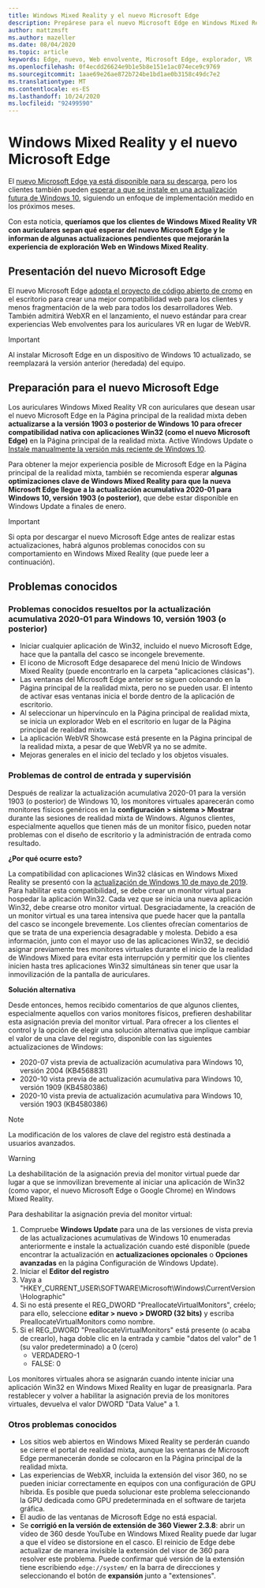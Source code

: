 ```yaml
---
title: Windows Mixed Reality y el nuevo Microsoft Edge
description: Prepárese para el nuevo Microsoft Edge en Windows Mixed Reality. Incluye los cambios que se esperan, las actualizaciones que se deben tener en cuenta y los problemas conocidos.
author: mattzmsft
ms.author: mazeller
ms.date: 08/04/2020
ms.topic: article
keywords: Edge, nuevo, Web envolvente, Microsoft Edge, explorador, VR
ms.openlocfilehash: 0f4ecdd26624e9b1e5b8e151e1ac074ece9c9769
ms.sourcegitcommit: 1aae69e26ae872b724be1bd1ae0b3158c49dc7e2
ms.translationtype: MT
ms.contentlocale: es-ES
ms.lasthandoff: 10/24/2020
ms.locfileid: "92499590"
---
```

# <a name="windows-mixed-reality-and-the-new-microsoft-edge"></a>Windows Mixed Reality y el nuevo Microsoft Edge

El [nuevo Microsoft Edge ya está disponible para su descarga](https://blogs.windows.com/windowsexperience/?p=173496), pero los clientes también pueden [esperar a que se instale en una actualización futura de Windows 10](https://blogs.windows.com/msedgedev/2020/01/15/upgrading-new-microsoft-edge-79-chromium/), siguiendo un enfoque de implementación medido en los próximos meses. 

Con esta noticia, **queríamos que los clientes de Windows Mixed Reality VR con auriculares sepan qué esperar del nuevo Microsoft Edge y le informan de algunas actualizaciones pendientes que mejorarán la experiencia de exploración Web en Windows Mixed Reality**.

## <a name="introducing-the-new-microsoft-edge"></a>Presentación del nuevo Microsoft Edge

El nuevo Microsoft Edge [adopta el proyecto de código abierto de cromo](https://blogs.windows.com/windowsexperience/2018/12/06/microsoft-edge-making-the-web-better-through-more-open-source-collaboration/) en el escritorio para crear una mejor compatibilidad web para los clientes y menos fragmentación de la web para todos los desarrolladores Web. También admitirá WebXR en el lanzamiento, el nuevo estándar para crear experiencias Web envolventes para los auriculares VR en lugar de WebVR.

>[!IMPORTANT]
>Al instalar Microsoft Edge en un dispositivo de Windows 10 actualizado, se reemplazará la versión anterior (heredada) del equipo.

## <a name="getting-ready-for-the-new-microsoft-edge"></a>Preparación para el nuevo Microsoft Edge

Los auriculares Windows Mixed Reality VR con auriculares que desean usar el nuevo Microsoft Edge en la Página principal de la realidad mixta deben **actualizarse a la versión 1903 o posterior de Windows 10 para ofrecer compatibilidad nativa con aplicaciones Win32 (como el nuevo Microsoft Edge)** en la Página principal de la realidad mixta. Active Windows Update o [Instale manualmente la versión más reciente de Windows 10](https://www.microsoft.com/en-us/software-download/windows10).

Para obtener la mejor experiencia posible de Microsoft Edge en la Página principal de la realidad mixta, también se recomienda esperar **algunas optimizaciones clave de Windows Mixed Reality para que la nueva Microsoft Edge llegue a la actualización acumulativa 2020-01 para Windows 10, versión 1903 (o posterior)**, que debe estar disponible en Windows Update a finales de enero.

>[!IMPORTANT]
>Si opta por descargar el nuevo Microsoft Edge antes de realizar estas actualizaciones, habrá algunos problemas conocidos con su comportamiento en Windows Mixed Reality (que puede leer a continuación).

## <a name="known-issues"></a>Problemas conocidos

### <a name="known-issues-resolved-by-the-2020-01-cumulative-update-for-windows-10-version-1903-or-later"></a>Problemas conocidos resueltos por la actualización acumulativa 2020-01 para Windows 10, versión 1903 (o posterior)

- Iniciar cualquier aplicación de Win32, incluido el nuevo Microsoft Edge, hace que la pantalla del casco se incongele brevemente.
- El icono de Microsoft Edge desaparece del menú Inicio de Windows Mixed Reality (puede encontrarlo en la carpeta "aplicaciones clásicas").
- Las ventanas del Microsoft Edge anterior se siguen colocando en la Página principal de la realidad mixta, pero no se pueden usar. El intento de activar esas ventanas inicia el borde dentro de la aplicación de escritorio.
- Al seleccionar un hipervínculo en la Página principal de realidad mixta, se inicia un explorador Web en el escritorio en lugar de la Página principal de realidad mixta.
- La aplicación WebVR Showcase está presente en la Página principal de la realidad mixta, a pesar de que WebVR ya no se admite.
- Mejoras generales en el inicio del teclado y los objetos visuales.

### <a name="monitor-and-input-handling-issues"></a>Problemas de control de entrada y supervisión

Después de realizar la actualización acumulativa 2020-01 para la versión 1903 (o posterior) de Windows 10, los monitores virtuales aparecerán como monitores físicos genéricos en la **configuración > sistema > Mostrar** durante las sesiones de realidad mixta de Windows. Algunos clientes, especialmente aquellos que tienen más de un monitor físico, pueden notar problemas con el diseño de escritorio y la administración de entrada como resultado.

**¿Por qué ocurre esto?**

La compatibilidad con aplicaciones Win32 clásicas en Windows Mixed Reality se presentó con la [actualización de Windows 10 de mayo de 2019](https://docs.microsoft.com/windows/mixed-reality/enthusiast-guide/release-notes-may-2019). Para habilitar esta compatibilidad, se debe crear un monitor virtual para hospedar la aplicación Win32. Cada vez que se inicia una nueva aplicación Win32, debe crearse otro monitor virtual. Desgraciadamente, la creación de un monitor virtual es una tarea intensiva que puede hacer que la pantalla del casco se incongele brevemente. Los clientes ofrecían comentarios de que se trata de una experiencia desagradable y molesta. Debido a esa información, junto con el mayor uso de las aplicaciones Win32, se decidió asignar previamente tres monitores virtuales durante el inicio de la realidad de Windows Mixed para evitar esta interrupción y permitir que los clientes inicien hasta tres aplicaciones Win32 simultáneas sin tener que usar la inmovilización de la pantalla de auriculares.

**Solución alternativa**

Desde entonces, hemos recibido comentarios de que algunos clientes, especialmente aquellos con varios monitores físicos, prefieren deshabilitar esta asignación previa del monitor virtual. Para ofrecer a los clientes el control y la opción de elegir una solución alternativa que implique cambiar el valor de una clave del registro, disponible con las siguientes actualizaciones de Windows:
- 2020-07 vista previa de actualización acumulativa para Windows 10, versión 2004 (KB4568831)
- 2020-10 vista previa de actualización acumulativa para Windows 10, versión 1909 (KB4580386)
- 2020-10 vista previa de actualización acumulativa para Windows 10, versión 1903 (KB4580386)

>[!NOTE]
>La modificación de los valores de clave del registro está destinada a usuarios avanzados.

>[!WARNING]
>La deshabilitación de la asignación previa del monitor virtual puede dar lugar a que se inmovilizan brevemente al iniciar una aplicación de Win32 (como vapor, el nuevo Microsoft Edge o Google Chrome) en Windows Mixed Reality.

Para deshabilitar la asignación previa del monitor virtual:
1. Compruebe **Windows Update** para una de las versiones de vista previa de las actualizaciones acumulativas de Windows 10 enumeradas anteriormente e instale la actualización cuando esté disponible (puede encontrar la actualización en **actualizaciones opcionales** o **Opciones avanzadas** en la página Configuración de Windows Update).
2. Iniciar el **Editor del registro**
3. Vaya a "HKEY_CURRENT_USER\SOFTWARE\Microsoft\Windows\CurrentVersion\Holographic\"
4. Si no está presente el REG_DWORD "PreallocateVirtualMonitors", créelo; para ello, seleccione **editar > nuevo > DWORD (32 bits)** y escriba PreallocateVirtualMonitors como nombre.
5. Si el REG_DWORD "PreallocateVirtualMonitors" está presente (o acaba de crearlo), haga doble clic en la entrada y cambie "datos del valor" de 1 (su valor predeterminado) a 0 (cero)
    * VERDADERO-1
    * FALSE: 0

Los monitores virtuales ahora se asignarán cuando intente iniciar una aplicación Win32 en Windows Mixed Reality en lugar de preasignarla. Para restablecer y volver a habilitar la asignación previa de los monitores virtuales, devuelva el valor DWORD "Data Value" a 1.

### <a name="additional-known-issues"></a>Otros problemas conocidos

-   Los sitios web abiertos en Windows Mixed Reality se perderán cuando se cierre el portal de realidad mixta, aunque las ventanas de Microsoft Edge permanecerán donde se colocaron en la Página principal de la realidad mixta.
- Las experiencias de WebXR, incluida la extensión del visor 360, no se pueden iniciar correctamente en equipos con una configuración de GPU híbrida. Es posible que pueda solucionar este problema seleccionando la GPU dedicada como GPU predeterminada en el software de tarjeta gráfica.
-   El audio de las ventanas de Microsoft Edge no está espacial.
-   Se **corrigió en la versión de extensión de 360 Viewer 2.3.8**: abrir un vídeo de 360 desde YouTube en Windows Mixed Reality puede dar lugar a que el vídeo se distorsione en el casco. El reinicio de Edge debe actualizar de manera invisible la extensión del visor de 360 para resolver este problema. Puede confirmar qué versión de la extensión tiene escribiendo `edge://system/` en la barra de direcciones y seleccionando el botón de **expansión** junto a "extensiones".
